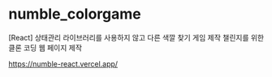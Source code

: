 # numble_colorgame

[React] 상태관리 라이브러리를 사용하지 않고 다른 색깔 찾기 게임 제작 챌린지를 위한 클론 코딩 웹 페이지 제작

https://numble-react.vercel.app/
